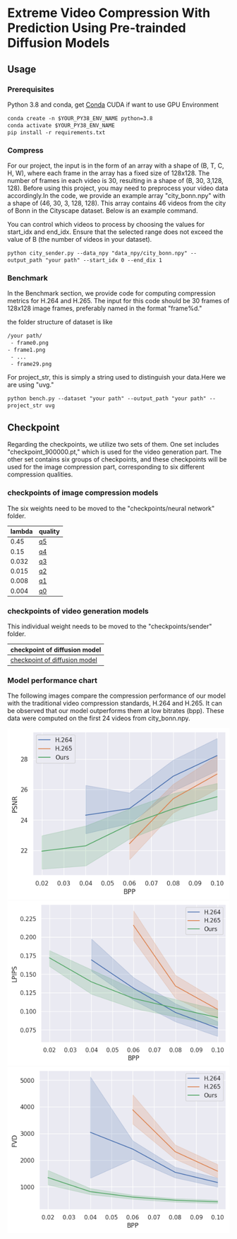 # Extreme Video Compression With Prediction Using Pre-trainded Diffusion Models 
## Usage



### Prerequisites
Python 3.8 and conda, get [Conda](https://www.anaconda.com/)
CUDA if want to use GPU
Environment

```
conda create -n $YOUR_PY38_ENV_NAME python=3.8
conda activate $YOUR_PY38_ENV_NAME
pip install -r requirements.txt
```



### Compress
For our project, the input is in the form of an array with a shape of (B, T,  C, H, W), where each frame in the array has a fixed size of 128x128. The number of frames in each video is 30, resulting in a shape of (B, 30, 3,128, 128). Before using this project, you may need to preprocess your video data accordingly.In the code, we provide an example array "city_bonn.npy" with a shape of (46, 30, 3, 128, 128). This array contains 46 videos from the city of Bonn in the Cityscape dataset. Below is an example command.

You can control which videos to process by choosing the values for start_idx and end_idx. Ensure that the selected range does not exceed the value of B (the number of videos in your dataset).
```
python city_sender.py --data_npy "data_npy/city_bonn.npy" --output_path "your path" --start_idx 0 --end_dix 1 
```
### Benchmark
In the Benchmark section, we provide code for computing compression metrics for H.264 and H.265. The input for this code should be 30 frames of 128x128 image frames, preferably named in the format "frame%d."

the folder structure of dataset is like

```
/your path/
 - frame0.png
- frame1.png
 - ...
 - frame29.png
```



For project_str, this is simply a string used to distinguish your data.Here we are using "uvg."

```
python bench.py --dataset "your path" --output_path "your path" --project_str uvg
```
## Checkpoint

Regarding the checkpoints, we utilize two sets of them. One set includes "checkpoint_900000.pt," which is used for the video generation part. The other set contains six groups of checkpoints, and these checkpoints will be used for the image compression part, corresponding to six different compression qualities.

### checkpoints of image compression models

The six weights need to be moved to the "checkpoints/neural network" folder.

| lambda | quality | 
| ------- | ------- | 
| 0.45  | [q5](https://drive.google.com/file/d/1_RCV0oVKOac543XGrpocnBNUJvtjPDTB/view?usp=drive_link)  | 
| 0.15  | [q4](https://drive.google.com/file/d/1BA8JxfWSCXBYZsGS2GTsdPDbPS-UXeUH/view?usp=drive_link) | 
|0.032  |[q3](https://drive.google.com/file/d/1nyYvHlEivNW_PXAN3wPfIRPXz8oBs_Ff/view?usp=drive_link)  | 
| 0.015  |[q2](https://drive.google.com/file/d/1Cja3YInI7XU0iJZm0tVtGbau1OWlAaJW/view?usp=drive_link) | 
|0.008 | [q1](https://drive.google.com/file/d/1A7f4beJEd-fMj0pwZ0ayswq_j2FoDxD4/view?usp=drive_link) | 
| 0.004 | [q0](https://drive.google.com/file/d/1TVursXwljO0V-wQUm7i8yNqDVKfen51S/view?usp=drive_link) | 

### checkpoints of video generation models

This individual weight needs to be moved to the "checkpoints/sender" folder.

 |checkpoint of diffusion model | 
| ------- | 
 | [checkpoint of diffusion model](https://drive.google.com/file/d/1rezZ0kwPfAk-WPgD_0vwO6zCwjOhm6Dk/view)  | 






### Model performance chart

The following images compare the compression performance of our model with the traditional video compression standards, H.264 and H.265. It can be observed that our model outperforms them at low bitrates (bpp). These data were computed on the first 24 videos from city_bonn.npy.

![PSNR](result_img/PSNR_24.png)
![LPIPS](result_img/LPIPS_24.png)
![FVD](result_img/FVD_24.png)
